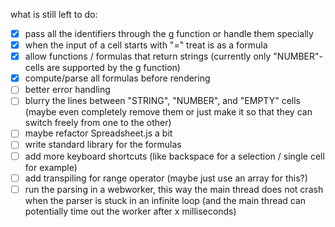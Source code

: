 what is still left to do:
- [x] pass all the identifiers through the g function or handle them specially
- [x] when the input of a cell starts with "=" treat is as a formula
- [x] allow functions / formulas that return strings (currently only "NUMBER"-cells are supported by the g function)
- [x] compute/parse all formulas before rendering
- [ ] better error handling
- [ ] blurry the lines between "STRING", "NUMBER", and "EMPTY" cells (maybe even completely remove them or just make it so that they can switch freely from one to the other)
- [ ] maybe refactor Spreadsheet.js a bit
- [ ] write standard library for the formulas
- [ ] add more keyboard shortcuts (like backspace for a selection / single cell for example)
- [ ] add transpiling for range operator (maybe just use an array for this?)
- [ ] run the parsing in a webworker, this way the main thread does not crash when the parser is stuck in an infinite loop (and the main thread can potentially time out the worker after x milliseconds)
